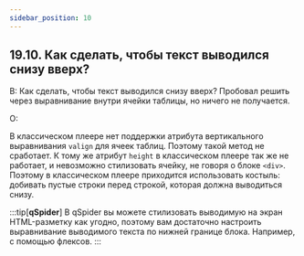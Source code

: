 ```yaml
---
sidebar_position: 10
---
```


## 19.10. Как сделать, чтобы текст выводился снизу вверх?
<!-- [:faq_19_10] -->
<!-- Перенести данный вопрос в раздел изыски -->

В: Как сделать, чтобы текст выводился снизу вверх? Пробовал решить через выравнивание внутри ячейки таблицы, но ничего не получается.

О:

В классическом плеере нет поддержки атрибута вертикального выравнивания `valign` для ячеек таблиц. Поэтому такой метод не сработает. К тому же атрибут `height` в классическом плеере так же не работает, и невозможно стилизовать ячейку, не говоря о блоке `<div>`. Поэтому в классическом плеере приходится использовать костыль: добивать пустые строки перед строкой, которая должна выводиться снизу.

:::tip[**qSpider**]
В qSpider вы можете стилизовать выводимую на экран HTML-разметку как угодно, поэтому вам достаточно настроить выравнивание выводимого текста по нижней границе блока. Например, с помощью флексов.
:::
